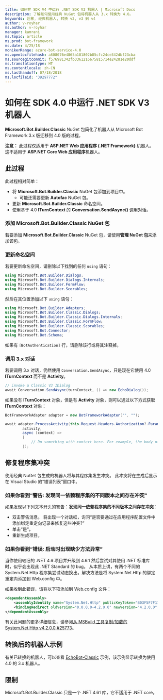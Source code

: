 ```yaml
---
title: 如何在 SDK V4 中运行 .NET SDK V3 机器人 | Microsoft Docs
description: 了解如何使用经典 NuGet 包将机器人从 3.x 转换为 4.0。
keywords: 迁移, 经典机器人, 转换 v3, v3 到 v4
author: v-royhar
ms.author: v-royhar
manager: kamrani
ms.topic: article
ms.prod: bot-framework
ms.date: 4/25/18
monikerRange: azure-bot-service-4.0
ms.openlocfilehash: a808076e4865a181802b85cfc24ce342dbf23cba
ms.sourcegitcommit: f576981342fb3361216675815714e24281e20ddf
ms.translationtype: HT
ms.contentlocale: zh-CN
ms.lasthandoff: 07/18/2018
ms.locfileid: "39297772"
---
```

# <a name="how-to-run-net-sdk-v3-bots-in-sdk-40"></a>如何在 SDK 4.0 中运行 .NET SDK V3 机器人

**Microsoft.Bot.Builder.Classic** NuGet 包简化了机器人从 Microsoft Bot Framework 3.x 版迁移到 4.0 版的过程。

**注意：** 此过程仅适用于 **ASP.NET Web 应用程序 (.NET Framework)** 机器人。 这不适用于 **ASP.NET Core Web 应用程序**机器人。

## <a name="the-process"></a>此过程

此过程相对简单：

- 将 **Microsoft.Bot.Builder.Classic** NuGet 包添加到项目中。
    - 可能还需要更新 **Autofac** NuGet 包。
- 更新 **Microsoft.Bot.Builder.Classic** 命名空间。
- 使用基于 4.0 **ITurnContext** 的 **Conversation.SendAsync()** 调用对话。

### <a name="add-the-microsoftbotbuilderclassic-nuget-package"></a>添加 Microsoft.Bot.Builder.Classic NuGet 包

若要添加 **Microsoft.Bot.Builder.Classic** NuGet 包，请使用**管理 NuGet 包**来添加该包。

### <a name="update-the-namespaces"></a>更新命名空间

若要更新命名空间，请删除以下找到的任何 `using` 语句：

```csharp
using Microsoft.Bot.Builder.Dialogs;
using Microsoft.Bot.Builder.Dialogs.Internals;
using Microsoft.Bot.Builder.FormFlow;
using Microsoft.Bot.Builder.Scorables;
```

然后在其位置添加以下 `using` 语句：

```csharp
using Microsoft.Bot.Builder.Adapters;
using Microsoft.Bot.Builder.Classic.Dialogs;
using Microsoft.Bot.Builder.Classic.Dialogs.Internals;
using Microsoft.Bot.Builder.Classic.FormFlow;
using Microsoft.Bot.Builder.Classic.Scorables;
using Microsoft.Bot.Connector;
using Microsoft.Bot.Schema;
```

如果有 `[BotAuthentication]` 行，请删除该行或将其注释掉。

### <a name="invoke-your-3x-dialog"></a>调用 3.x 对话

若要调用 3.x 对话，仍然使用 `Conversation.SendAsync`，只是现在它使用 4.0  **ITurnContext** 而不是 **Activity**。

```csharp
// invoke a Classic V3 IDialog 
await Conversation.SendAsync(turnContext, () => new EchoDialog());
```

如果没有 **ITurnContext** 对象，但是有 **Activity** 对象，则可以通过以下方式获取 **ITurnContext** 对象：

```csharp
BotFrameworkAdapter adapter = new BotFrameworkAdapter("", "");

await adapter.ProcessActivity(this.Request.Headers.Authorization?.Parameter,
        activity,
        async (context) =>
        {
            // Do something with context here. For example, the body of your Post() method may go here.
        });
```

## <a name="fix-assembly-conflicts"></a>修复程序集冲突

使用经典 NuGet 包生成的机器人将与其程序集发生冲突。 此冲突将在生成后显示在 Visual Studio 的“错误列表”窗口中。

### <a name="if-you-see-warning-found-conflicts-between-different-versions-of-the-same-dependent-assembly"></a>如果你看到“警告: 发现同一依赖程序集的不同版本之间存在冲突”

如果发现以下列文本开头的警告：**发现同一依赖程序集的不同版本之间存在冲突**：

- 双击警告消息。 将出现一个对话框，询问“是否要通过在应用程序配置文件中添加绑定重定向记录来修复这些冲突?”
- 单击“是”。
- 重新生成项目。

### <a name="if-you-see-error-missing-method-exception-on-startup"></a>如果你看到“错误: 启动时出现缺少方法异常”

当你使用较旧的 .NET 4.6 项目并升级到 4.6.1 然后尝试对其使用 .NET 标准库时，似乎会出现此 .NET Standard 的 bug。 从本质上讲，有两个不同的 System.Net.Http 程序集尝试动态换出。解决方法是将 System.Net.Http 的绑定重定向添加到 Web.config 中。 

如果收到此错误，请将以下项添加到 Web.config 文件：

```xml
<dependentAssembly>
    <assemblyIdentity name="System.Net.Http" publicKeyToken="B03F5F7F11D50A3A" culture="neutral" />
    <bindingRedirect oldVersion="0.0.0.0-4.2.0.0" newVersion="4.2.0.0" />
</dependentAssembly>
```

有关此问题的更多详细信息，请参阅[从 MSBuild 工具复制/加载的 System.Net.Http v4.2.0.0 #25773](https://github.com/dotnet/corefx/issues/25773)。

## <a name="sample-of-a-converted-bot"></a>转换后的机器人示例

有关已转换的机器人，可以查看 [EchoBot-Classic](https://github.com/Microsoft/botbuilder-dotnet/tree/master/samples/Microsoft.Bot.Samples.EchoBot-Classic) 示例，该示例显示转换为使用 4.0 的 3.x 机器人。

## <a name="limitations"></a>限制
Microsoft.Bot.Builder.Classic 只是一个 .NET 4.61 库，它不适用于 .NET core。
